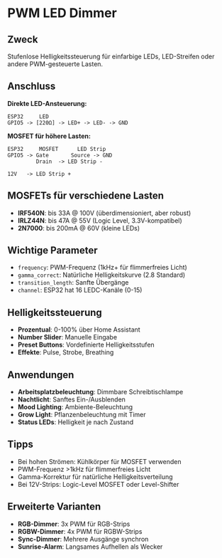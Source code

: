 # PWM LED Dimmer

## Zweck
Stufenlose Helligkeitssteuerung für einfarbige LEDs, LED-Streifen oder andere PWM-gesteuerte Lasten.

## Anschluss
**Direkte LED-Ansteuerung:**
```
ESP32     LED
GPIO5 -> [220Ω] -> LED+ -> LED- -> GND
```

**MOSFET für höhere Lasten:**
```
ESP32     MOSFET      LED Strip
GPIO5 -> Gate       Source -> GND
         Drain  -> LED Strip -
         
12V   -> LED Strip +
```

## MOSFETs für verschiedene Lasten
- **IRF540N**: bis 33A @ 100V (überdimensioniert, aber robust)
- **IRLZ44N**: bis 47A @ 55V (Logic Level, 3.3V-kompatibel)
- **2N7000**: bis 200mA @ 60V (kleine LEDs)

## Wichtige Parameter
- `frequency`: PWM-Frequenz (1kHz+ für flimmerfreies Licht)
- `gamma_correct`: Natürliche Helligkeitskurve (2.8 Standard)
- `transition_length`: Sanfte Übergänge
- `channel`: ESP32 hat 16 LEDC-Kanäle (0-15)

## Helligkeitssteuerung
- **Prozentual**: 0-100% über Home Assistant
- **Number Slider**: Manuelle Eingabe
- **Preset Buttons**: Vordefinierte Helligkeitsstufen
- **Effekte**: Pulse, Strobe, Breathing

## Anwendungen
- **Arbeitsplatzbeleuchtung**: Dimmbare Schreibtischlampe
- **Nachtlicht**: Sanftes Ein-/Ausblenden
- **Mood Lighting**: Ambiente-Beleuchtung
- **Grow Light**: Pflanzenbeleuchtung mit Timer
- **Status LEDs**: Helligkeit je nach Zustand

## Tipps
- Bei hohen Strömen: Kühlkörper für MOSFET verwenden
- PWM-Frequenz >1kHz für flimmerfreies Licht
- Gamma-Korrektur für natürliche Helligkeitsverteilung
- Bei 12V-Strips: Logic-Level MOSFET oder Level-Shifter

## Erweiterte Varianten
- **RGB-Dimmer**: 3x PWM für RGB-Strips
- **RGBW-Dimmer**: 4x PWM für RGBW-Strips  
- **Sync-Dimmer**: Mehrere Ausgänge synchron
- **Sunrise-Alarm**: Langsames Aufhellen als Wecker
